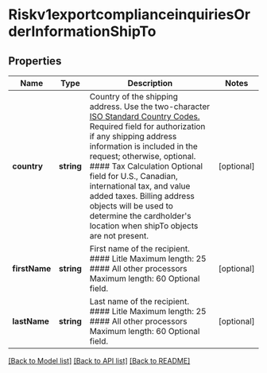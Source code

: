 # Riskv1exportcomplianceinquiriesOrderInformationShipTo

## Properties
Name | Type | Description | Notes
------------ | ------------- | ------------- | -------------
**country** | **string** | Country of the shipping address. Use the two-character [ISO Standard Country Codes.](http://apps.cybersource.com/library/documentation/sbc/quickref/countries_alpha_list.pdf)  Required field for authorization if any shipping address information is included in the request; otherwise, optional.  #### Tax Calculation Optional field for U.S., Canadian, international tax, and value added taxes. Billing address objects will be used to determine the cardholder&#39;s location when shipTo objects are not present. | [optional] 
**firstName** | **string** | First name of the recipient.  #### Litle Maximum length: 25  #### All other processors Maximum length: 60  Optional field. | [optional] 
**lastName** | **string** | Last name of the recipient.  #### Litle Maximum length: 25  #### All other processors Maximum length: 60  Optional field. | [optional] 

[[Back to Model list]](../README.md#documentation-for-models) [[Back to API list]](../README.md#documentation-for-api-endpoints) [[Back to README]](../README.md)


